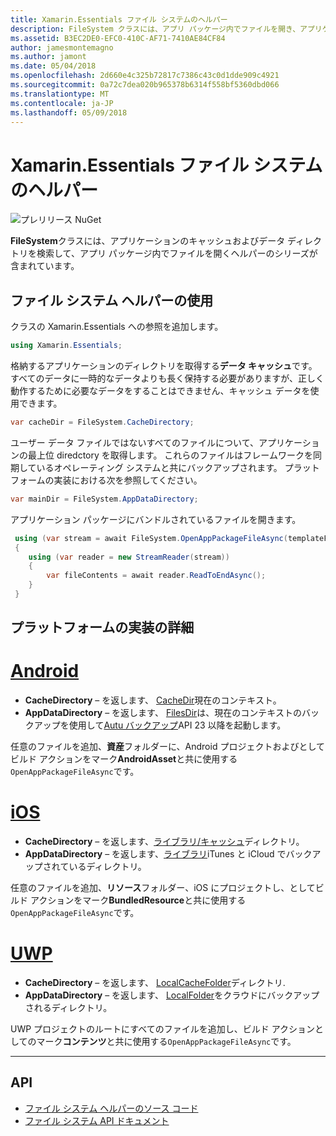 ```yaml
---
title: Xamarin.Essentials ファイル システムのヘルパー
description: FileSystem クラスには、アプリ パッケージ内でファイルを開き、アプリケーションのキャッシュおよびデータ ディレクトリを検索するヘルパーのシリーズが含まれています。
ms.assetid: B3EC2DE0-EFC0-410C-AF71-7410AE84CF84
author: jamesmontemagno
ms.author: jamont
ms.date: 05/04/2018
ms.openlocfilehash: 2d660e4c325b72817c7386c43c0d1dde909c4921
ms.sourcegitcommit: 0a72c7dea020b965378b6314f558bf5360dbd066
ms.translationtype: MT
ms.contentlocale: ja-JP
ms.lasthandoff: 05/09/2018
---
```

# <a name="xamarinessentials-file-system-helpers"></a>Xamarin.Essentials ファイル システムのヘルパー

![プレリリース NuGet](~/media/shared/pre-release.png)

**FileSystem**クラスには、アプリケーションのキャッシュおよびデータ ディレクトリを検索して、アプリ パッケージ内でファイルを開くヘルパーのシリーズが含まれています。

## <a name="using-file-system-helpers"></a>ファイル システム ヘルパーの使用

クラスの Xamarin.Essentials への参照を追加します。

```csharp
using Xamarin.Essentials;
```

格納するアプリケーションのディレクトリを取得する**データ キャッシュ**です。 すべてのデータに一時的なデータよりも長く保持する必要がありますが、正しく動作するために必要なデータをすることはできません、キャッシュ データを使用できます。

```csharp
var cacheDir = FileSystem.CacheDirectory;
```

ユーザー データ ファイルではないすべてのファイルについて、アプリケーションの最上位 diredctory を取得します。 これらのファイルはフレームワークを同期しているオペレーティング システムと共にバックアップされます。 プラットフォームの実装における次を参照してください。

```csharp
var mainDir = FileSystem.AppDataDirectory;
```

アプリケーション パッケージにバンドルされているファイルを開きます。

```csharp
 using (var stream = await FileSystem.OpenAppPackageFileAsync(templateFileName))
 {
    using (var reader = new StreamReader(stream))
    {
        var fileContents = await reader.ReadToEndAsync();
    }
 }
```

## <a name="platform-implementation-specifics"></a>プラットフォームの実装の詳細

# <a name="androidtabandroid"></a>[Android](#tab/android)

- **CacheDirectory** – を返します、 [CacheDir](https://developer.android.com/reference/android/content/Context.html#getCacheDir)現在のコンテキスト。
- **AppDataDirectory** – を返します、 [FilesDir](https://developer.android.com/reference/android/content/Context.html#getFilesDir)は、現在のコンテキストのバックアップを使用して[Autu バックアップ](https://developer.android.com/guide/topics/data/autobackup.html)API 23 以降を起動します。

任意のファイルを追加、**資産**フォルダーに、Android プロジェクトおよびとしてビルド アクションをマーク**AndroidAsset**と共に使用する`OpenAppPackageFileAsync`です。

# <a name="iostabios"></a>[iOS](#tab/ios)

- **CacheDirectory** – を返します、[ライブラリ/キャッシュ](https://developer.apple.com/library/content/documentation/FileManagement/Conceptual/FileSystemProgrammingGuide/FileSystemOverview/FileSystemOverview.html)ディレクトリ。
- **AppDataDirectory** – を返します、[ライブラリ](https://developer.apple.com/library/content/documentation/FileManagement/Conceptual/FileSystemProgrammingGuide/FileSystemOverview/FileSystemOverview.html)iTunes と iCloud でバックアップされているディレクトリ。

任意のファイルを追加、**リソース**フォルダー、iOS にプロジェクトし、としてビルド アクションをマーク**BundledResource**と共に使用する`OpenAppPackageFileAsync`です。

# <a name="uwptabuwp"></a>[UWP](#tab/uwp)

- **CacheDirectory** – を返します、 [LocalCacheFolder](https://docs.microsoft.com/en-us/uwp/api/windows.storage.applicationdata.localcachefolder#Windows_Storage_ApplicationData_LocalCacheFolder)ディレクトリ.
- **AppDataDirectory** – を返します、 [LocalFolder](https://docs.microsoft.com/en-us/uwp/api/windows.storage.applicationdata.localfolder#Windows_Storage_ApplicationData_LocalFolder)をクラウドにバックアップされるディレクトリ。

UWP プロジェクトのルートにすべてのファイルを追加し、ビルド アクションとしてのマーク**コンテンツ**と共に使用する`OpenAppPackageFileAsync`です。

--------------

## <a name="api"></a>API

- [ファイル システム ヘルパーのソース コード](https://github.com/xamarin/Essentials/tree/master/Essentials/FileSystem)
- [ファイル システム API ドキュメント](xref:Xamarin.Essentials.FileSystem)
